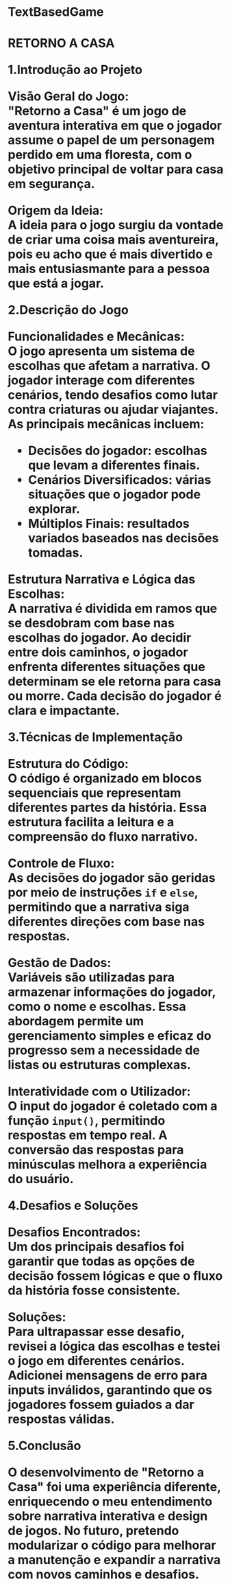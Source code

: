 <h1> TextBasedGame <h1>
RETORNO A CASA

1.Introdução ao Projeto

Visão Geral do Jogo:  
"Retorno a Casa" é um jogo de aventura interativa em que o jogador assume o papel de um personagem perdido em uma floresta, com o objetivo principal de voltar para casa em segurança.

Origem da Ideia:  
A ideia para o jogo surgiu da vontade de criar uma coisa mais aventureira, pois eu acho que é mais divertido e mais entusiasmante para a pessoa que está a jogar.

2.Descrição do Jogo

Funcionalidades e Mecânicas:  
O jogo apresenta um sistema de escolhas que afetam a narrativa. O jogador interage com diferentes cenários, tendo desafios como lutar contra criaturas ou ajudar viajantes. As principais mecânicas incluem:
- Decisões do jogador: escolhas que levam a diferentes finais.
- Cenários Diversificados: várias situações que o jogador pode explorar.
- Múltiplos Finais: resultados variados baseados nas decisões tomadas.

Estrutura Narrativa e Lógica das Escolhas:  
A narrativa é dividida em ramos que se desdobram com base nas escolhas do jogador. Ao decidir entre dois caminhos, o jogador enfrenta diferentes situações que determinam se ele retorna para casa ou morre. Cada decisão do jogador é clara e impactante.

3.Técnicas de Implementação

Estrutura do Código:  
O código é organizado em blocos sequenciais que representam diferentes partes da história. Essa estrutura facilita a leitura e a compreensão do fluxo narrativo.

Controle de Fluxo:  
As decisões do jogador são geridas por meio de instruções `if` e `else`, permitindo que a narrativa siga diferentes direções com base nas respostas. 


Gestão de Dados:  
Variáveis são utilizadas para armazenar informações do jogador, como o nome e escolhas. Essa abordagem permite um gerenciamento simples e eficaz do progresso sem a necessidade de listas ou estruturas complexas.

Interatividade com o Utilizador:  
O input do jogador é coletado com a função `input()`, permitindo respostas em tempo real. A conversão das respostas para minúsculas melhora a experiência do usuário.

4.Desafios e Soluções

Desafios Encontrados:  
Um dos principais desafios foi garantir que todas as opções de decisão fossem lógicas e que o fluxo da história fosse consistente.

Soluções:  
Para ultrapassar esse desafio, revisei a lógica das escolhas e testei o jogo em diferentes cenários. Adicionei mensagens de erro para inputs inválidos, garantindo que os jogadores fossem guiados a dar respostas válidas.

5.Conclusão

O desenvolvimento de "Retorno a Casa" foi uma experiência diferente, enriquecendo o meu entendimento sobre narrativa interativa e design de jogos. No futuro, pretendo modularizar o código para melhorar a manutenção e expandir a narrativa com novos caminhos e desafios.
